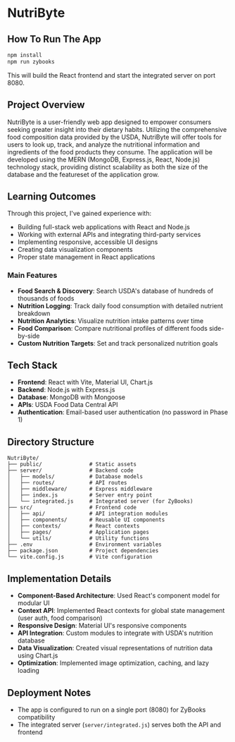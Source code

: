 # NutriByte

## How To Run The App

```bash
npm install
npm run zybooks
```

This will build the React frontend and start the integrated server on port 8080.

## Project Overview
NutriByte is a user-friendly web app designed to empower consumers seeking greater insight into their dietary habits. 
Utilizing the comprehensive food composition data provided by the USDA, NutriByte will offer tools for users to look up, track, 
and analyze the nutritional information and ingredients of the food products they consume. The application will be developed using the 
MERN (MongoDB, Express.js, React, Node.js) technology stack, providing distinct scalability as both the size of the database 
and the featureset of the application grow.

## Learning Outcomes
Through this project, I've gained experience with:
- Building full-stack web applications with React and Node.js
- Working with external APIs and integrating third-party services
- Implementing responsive, accessible UI designs
- Creating data visualization components
- Proper state management in React applications

### Main Features
- **Food Search & Discovery**: Search USDA's database of hundreds of thousands of foods
- **Nutrition Logging**: Track daily food consumption with detailed nutrient breakdown
- **Nutrition Analytics**: Visualize nutrition intake patterns over time 
- **Food Comparison**: Compare nutritional profiles of different foods side-by-side
- **Custom Nutrition Targets**: Set and track personalized nutrition goals

## Tech Stack
- **Frontend**: React with Vite, Material UI, Chart.js
- **Backend**: Node.js with Express.js
- **Database**: MongoDB with Mongoose
- **APIs**: USDA Food Data Central API
- **Authentication**: Email-based user authentication (no password in Phase 1)

## Directory Structure
```
NutriByte/
├── public/               # Static assets
├── server/               # Backend code
│   ├── models/           # Database models
│   ├── routes/           # API routes
│   ├── middleware/       # Express middleware
│   ├── index.js          # Server entry point
│   └── integrated.js     # Integrated server (for ZyBooks)
├── src/                  # Frontend code
│   ├── api/              # API integration modules
│   ├── components/       # Reusable UI components
│   ├── contexts/         # React contexts
│   ├── pages/            # Application pages
│   └── utils/            # Utility functions
├── .env                  # Environment variables
├── package.json          # Project dependencies
└── vite.config.js        # Vite configuration
```

## Implementation Details
- **Component-Based Architecture**: Used React's component model for modular UI
- **Context API**: Implemented React contexts for global state management (user auth, food comparison)
- **Responsive Design**: Material UI's responsive components
- **API Integration**: Custom modules to integrate with USDA's nutrition database
- **Data Visualization**: Created visual representations of nutrition data using Chart.js
- **Optimization**: Implemented image optimization, caching, and lazy loading

## Deployment Notes
- The app is configured to run on a single port (8080) for ZyBooks compatibility
- The integrated server (`server/integrated.js`) serves both the API and frontend
